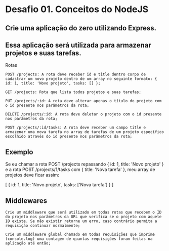 # Desafio 01. Conceitos do NodeJS

## Crie uma aplicação do zero utilizando Express.

## Essa aplicação será utilizada para armazenar projetos e suas tarefas.
Rotas

    POST /projects: A rota deve receber id e title dentro corpo de cadastrar um novo projeto dentro de um array no seguinte formato: { id: 1, title: 'Novo projeto', tasks: [] };

    GET /projects: Rota que lista todos projetos e suas tarefas;

    PUT /projects/:id: A rota deve alterar apenas o título do projeto com o id presente nos parâmetros da rota;

    DELETE /projects/:id: A rota deve deletar o projeto com o id presente nos parâmetros da rota;

    POST /projects/:id/tasks: A rota deve receber um campo title e armazenar uma nova tarefa no array de tarefas de um projeto específico escolhido através do id presente nos parâmetros da rota;

## Exemplo

Se eu chamar a rota POST /projects repassando { id: 1, title: 'Novo projeto' } e a rota POST /projects/1/tasks com { title: 'Nova tarefa' }, meu array de projetos deve ficar assim:

[
  {
    id: 1,
    title: 'Novo projeto',
    tasks: ['Nova tarefa']
  }
]

## Middlewares

    Crie um middleware que será utilizado em todas rotas que recebem o ID do projeto nos parâmetros da URL que verifica se o projeto com aquele ID existe. Se não existir retorne um erro, caso contrário permita a requisição continuar normalmente;

    Crie um middleware global chamado em todas requisições que imprime (console.log) uma contagem de quantas requisições foram feitas na aplicação até então;
